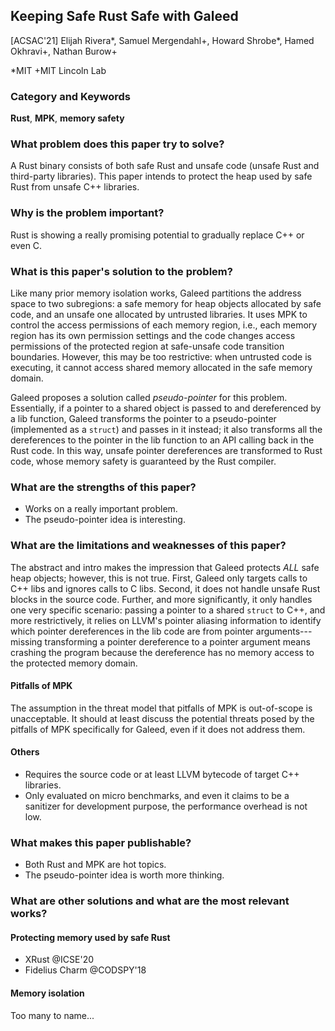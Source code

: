 ## Keeping Safe Rust Safe with Galeed

[ACSAC'21] Elijah Rivera\*, Samuel Mergendahl\+, Howard Shrobe\*, Hamed
Okhravi\+, Nathan Burow\+

\*MIT
\+MIT Lincoln Lab

### Category and Keywords
**Rust**, **MPK**, **memory safety**

### What problem does this paper try to solve?
A Rust binary consists of both safe Rust and unsafe code (unsafe Rust and
third-party libraries). This paper intends to protect the heap used by
safe Rust from unsafe C++ libraries.

### Why is the problem important?
Rust is showing a really promising potential to gradually replace C++ or even C.

### What is this paper's solution to the problem?
Like many prior memory isolation works, Galeed partitions the address space to
two subregions: a safe memory for heap objects allocated by safe code, and an
unsafe one allocated by untrusted libraries. It uses MPK to control the access
permissions of each memory region, i.e., each memory region has its own
permission settings and the code changes access permissions of the protected
region at safe-unsafe code transition boundaries. However, this may be too
restrictive: when untrusted code is executing, it cannot access shared memory
allocated in the safe memory domain.

Galeed proposes a solution called *pseudo-pointer* for this problem.
Essentially, if a pointer to a shared object is passed to and dereferenced by
a lib function, Galeed transforms the pointer to a pseudo-pointer (implemented
as a `struct`) and passes in it instead; it also transforms all the dereferences
to the pointer in the lib function to an API calling back in the Rust code.
In this way, unsafe pointer dereferences are transformed to Rust code,
whose memory safety is guaranteed by the Rust compiler.

### What are the strengths of this paper?
- Works on a really important problem.
- The pseudo-pointer idea is interesting.

### What are the limitations and weaknesses of this paper?

The abstract and intro makes the impression that Galeed protects *ALL*
safe heap objects; however, this is not true. First,  Galeed only targets calls
to C++ libs and ignores calls to C libs. Second, it does not handle unsafe
Rust blocks in the source code. Further, and more significantly, it only handles
one very specific scenario: passing a pointer to a shared `struct` to C++, and
more restrictively, it relies on LLVM's pointer aliasing information to identify
which pointer dereferences in the lib code are from pointer arguments---missing
transforming a pointer dereference to a pointer argument means crashing the
program because the dereference has no memory access to the protected
memory domain.

#### Pitfalls of MPK
The assumption in the threat model that pitfalls of MPK is out-of-scope is
unacceptable. It should at least discuss the potential threats posed by the
pitfalls of MPK specifically for Galeed, even if it does not address them.

#### Others
- Requires the source code or at least LLVM bytecode of target C++ libraries.
- Only evaluated on micro benchmarks, and  even it claims to be a sanitizer for
development purpose, the performance overhead is not low.

### What makes this paper publishable?
- Both Rust and MPK are hot topics.
- The pseudo-pointer idea is worth more thinking.

### What are other solutions and what are the most relevant works?
#### Protecting memory used by safe Rust
- XRust @ICSE'20
- Fidelius Charm @CODSPY'18

#### Memory isolation
Too many to name...
